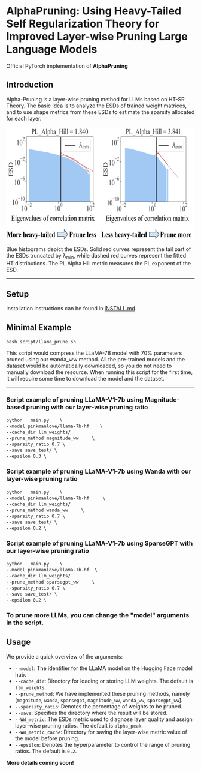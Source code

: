 #  AlphaPruning: Using Heavy-Tailed Self Regularization Theory for Improved Layer-wise Pruning Large Language Models

Official PyTorch implementation of **AlphaPruning**

## Introduction
Alpha-Pruning is a layer-wise pruning method for LLMs based on HT-SR Theory. The basic idea is to analyze the ESDs of trained weight matrices, and to use shape metrics from these ESDs to estimate the sparsity allocated for each layer.

<p align="center">
<img src="./assert/ESDs.png" width="650" height="300">
</p>

Blue histograms depict the ESDs. Solid red curves represent the tail part of the ESDs truncated by λ<sub>min</sub>, while dashed red curves represent the fitted HT distributions. The PL Alpha Hill metric measures the PL exponent of the ESD.

---
## Setup
Installation instructions can be found in [INSTALL.md](INSTALL.md).

## Minimal Example
```
bash script/llama_prune.sh
```
This script would compress the LLaMA-7B model with 70\% parameters pruned using our wanda_ww method. All the pre-trained models and the dataset would be automatically downloaded, so you do not need to manually download the resource. When running this script for the first time, it will require some time to download the model and the dataset.

--- 
### Script example of pruning LLaMA-V1-7b using Magnitude-based pruning with our layer-wise pruning ratio
```
python   main.py    \
--model pinkmanlove/llama-7b-hf    \
--cache_dir llm_weights/
--prune_method magnitude_ww     \
--sparsity_ratio 0.7 \
--save save_test/ \
--epsilon 0.3 \
```

### Script example of pruning LLaMA-V1-7b using Wanda with our layer-wise pruning ratio
```
python   main.py    \
--model pinkmanlove/llama-7b-hf     \
--cache_dir llm_weights/
--prune_method wanda_ww     \
--sparsity_ratio 0.7 \
--save save_test/ \
--epsilon 0.2 \
```

### Script example of pruning LLaMA-V1-7b using SparseGPT with our layer-wise pruning ratio
```
python   main.py    \
--model pinkmanlove/llama-7b-hf  \
--cache_dir llm_weights/
--prune_method sparsegpt_ww     \
--sparsity_ratio 0.7 \
--save save_test/ \
--epsilon 0.2 \
```
###  To prune more LLMs, you can change the "model" arguments in the script.

## Usage
We provide a quick overview of the arguments:  
- `--model`: The identifier for the LLaMA model on the Hugging Face model hub.
- `--cache_dir`: Directory for loading or storing LLM weights. The default is `llm_weights`.
- `--prune_method`: We have implemented these pruning methods, namely [`magnitude`, `wanda`, `sparsegpt`, `magnitude_ww`, `wanda_ww`, `sparsegpt_ww`].
- `--sparsity_ratio`: Denotes the percentage of weights to be pruned.
- `--save`: Specifies the directory where the result will be stored.
- `--WW_metric`: The ESDs metric used to diagnose layer quality and assign layer-wise pruning ratios. The default is `alpha_peak`.
- `--WW_metric_cache`: Directory for saving the layer-wise metric value of the model before pruning.
- `--epsilon`: Denotes the hyperparameter to control the range of pruning ratios. The default is `0.2`.


**More details coming soon!**
